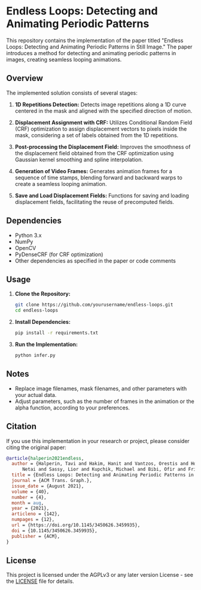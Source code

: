 # Endless Loops: Detecting and Animating Periodic Patterns

This repository contains the implementation of the paper titled "Endless Loops: Detecting and Animating Periodic Patterns in Still Image." The paper introduces a method for detecting and animating periodic patterns in images, creating seamless looping animations.

## Overview

The implemented solution consists of several stages:

1. **1D Repetitions Detection:** Detects image repetitions along a 1D curve centered in the mask and aligned with the specified direction of motion.

2. **Displacement Assignment with CRF:** Utilizes Conditional Random Field (CRF) optimization to assign displacement vectors to pixels inside the mask, considering a set of labels obtained from the 1D repetitions.

3. **Post-processing the Displacement Field:** Improves the smoothness of the displacement field obtained from the CRF optimization using Gaussian kernel smoothing and spline interpolation.

4. **Generation of Video Frames:** Generates animation frames for a sequence of time stamps, blending forward and backward warps to create a seamless looping animation.

5. **Save and Load Displacement Fields:** Functions for saving and loading displacement fields, facilitating the reuse of precomputed fields.

## Dependencies

- Python 3.x
- NumPy
- OpenCV
- PyDenseCRF (for CRF optimization)
- Other dependencies as specified in the paper or code comments

## Usage

1. **Clone the Repository:**
   ```bash
   git clone https://github.com/yourusername/endless-loops.git
   cd endless-loops
   ```

2. **Install Dependencies:**
   ```bash
   pip install -r requirements.txt
   ```

3. **Run the Implementation:**
   ```bash
   python infer.py
   ```

## Notes

- Replace image filenames, mask filenames, and other parameters with your actual data.
- Adjust parameters, such as the number of frames in the animation or the alpha function, according to your preferences.

## Citation

If you use this implementation in your research or project, please consider citing the original paper:

```bibtex
@article{halperin2021endless,
  author = {Halperin, Tavi and Hakim, Hanit and Vantzos, Orestis and Hochman, Gershon and Benaim,
      Netai and Sassy, Lior and Kupchik, Michael and Bibi, Ofir and Fried, Ohad},
  title = {Endless Loops: Detecting and Animating Periodic Patterns in Still Images},
  journal = {ACM Trans. Graph.},
  issue_date = {August 2021},
  volume = {40},
  number = {4},
  month = aug,
  year = {2021},
  articleno = {142},
  numpages = {12},
  url = {https://doi.org/10.1145/3450626.3459935},
  doi = {10.1145/3450626.3459935},
  publisher = {ACM},
}
```

## License

This project is licensed under the AGPLv3 or any later version License - see the [LICENSE](LICENSE) file for details.
